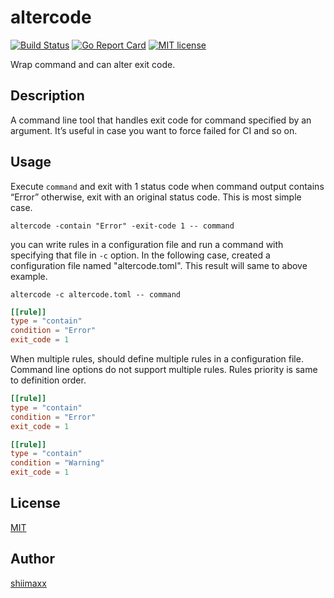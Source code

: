 altercode
=========

[![Build Status](https://travis-ci.org/shiimaxx/altercode.svg?branch=master)](https://travis-ci.org/shiimaxx/altercode)
[![Go Report Card](https://goreportcard.com/badge/github.com/shiimaxx/altercode)](https://goreportcard.com/report/github.com/shiimaxx/altercode)
[![MIT license](https://img.shields.io/badge/License-MIT-blue.svg)](LICENSE)

Wrap command and can alter exit code.

## Description

A command line tool that handles exit code for command specified by an argument. It’s useful in case you want to force failed for CI and so on.


## Usage

Execute `command` and exit with 1 status code when command output contains “Error” otherwise, exit with an original status code.
This is most simple case.

```
altercode -contain "Error" -exit-code 1 -- command
```

you can write rules in a configuration file and run a command with specifying that file in `-c` option.
In the following case, created a configuration file named "altercode.toml". This result will same to above example.

```
altercode -c altercode.toml -- command
```

```toml
[[rule]]
type = "contain"
condition = "Error"
exit_code = 1
```

When multiple rules, should define multiple rules in a configuration file. Command line options do not support multiple rules.
Rules priority is same to definition order.   

```toml
[[rule]]
type = "contain"
condition = "Error"
exit_code = 1

[[rule]]
type = "contain"
condition = "Warning"
exit_code = 1
```

## License

[MIT](https://github.com/shiimaxx/altercode/blob/master/LICENCE)


## Author

[shiimaxx](https://github.com/shiimaxx)

